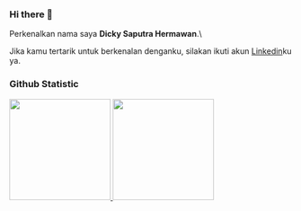 ### Hi there 👋


Perkenalkan nama saya **Dicky Saputra Hermawan**.\



Jika kamu tertarik untuk berkenalan denganku, silakan ikuti akun [Linkedin](edin.com/in/dicky-saputra-hermawan-a81399205/)ku ya.


### Github Statistic
<p align="left">
<a href="https://github.com/dickysap">
  <img height="180em" src="https://github-readme-stats-eight-theta.vercel.app/api?username=dickysap&show_icons=true&theme=algolia&include_all_commits=true&count_private=true"/>
  <img height="180em" src="https://github-readme-stats-eight-theta.vercel.app/api/top-langs/?username=dickysap&layout=compact&langs_count=8&theme=algolia"/>
</a>
</p>

